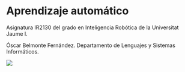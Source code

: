 # Aprendizaje automático
Asignatura IR2130 del grado en Inteligencia Robótica de la Universitat Jaume I.

Óscar Belmonte Fernández.
Departamento de Lenguajes y Sistemas Informáticos.

![](https://ujiapps.uji.es/ade/rest/storage/63c07717-5208-4240-b688-aa6ff558b466?guest=true)
